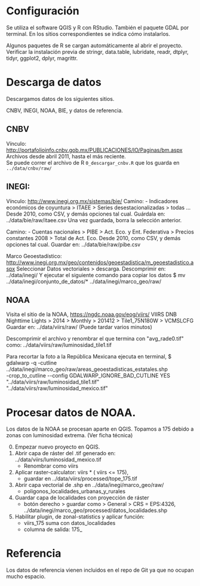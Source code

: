

# Configuración
Se utiliza el software QGIS y R con RStudio.  También el paquete GDAL por terminal.
En los sitios correspondientes se indica cómo instalarlos. 

Algunos paquetes de R se cargan automáticamente al abrir el proyecto. 
Verificar la instalación previa de stringr, data.table, lubridate, 
readr, dtplyr, tidyr, ggplot2, dplyr, magrittr. 
  

# Descarga de datos
Descargamos datos de los siguientes sitios. 

CNBV, INEGI, NOAA, BIE, y datos de referencia. 


## CNBV
Vínculo:  http://portafolioinfo.cnbv.gob.mx/PUBLICACIONES/IO/Paginas/bm.aspx
Archivos desde abril 2011, hasta el más reciente.  
Se puede correr el archivo de R `0_descargar_cnbv.R` que los guarda en `../data/cnbv/raw/`

## INEGI: 
Vínculo:  http://www.inegi.org.mx/sistemas/bie/
Camino:   - Indicadores económicos de coyuntura > ITAEE > 
  Series desestacionalizadas > todas ... 
  Desde 2010, como CSV, y demás opciones tal cual. 
Guárdala en:  ../data/bie/raw/itaee.csv
Una vez guardada, borra la selección anterior.

Camino:   - Cuentas nacionales > PIBE > Act. Eco. y Ent. Federativa > 
  Precios constantes 2008 > Total de Act. Eco. 
  Desde 2010, como CSV, y demás opciones tal cual.
Guardar en:  ../data/bie/raw/pibe.csv

Marco Geoestadístico:
http://www.inegi.org.mx/geo/contenidos/geoestadistica/m_geoestadistico.aspx
Seleccionar Datos vectoriales > descarga. 
Descomprimir en: ../data/inegi/
Y ejecutar el siguiente comando para copiar los datos
$ mv ../data/inegi/conjunto_de_datos/* ../data/inegi/marco_geo/raw/


## NOAA
Visita el sitio de la NOAA, https://ngdc.noaa.gov/eog/viirs/
VIIRS DNB Nighttime Lights > 2014 > Monthly > 201412 > Tile1_75N180W > VCMSLCFG 
Guardar en: ../data/viirs/raw/  (Puede tardar varios minutos)

Descomprimir el archivo y renombrar el que termina con "avg_rade0.tif" como: 
../data/viirs/raw/luminosidad_tile1.tif

Para recortar la foto a la República Mexicana ejecuta en terminal,
$ gdalwarp -q -cutline ../data/inegi/marco_geo/raw/areas_geoestadisticas_estatales.shp \
  -crop_to_cutline --config GDALWARP_IGNORE_BAD_CUTLINE YES \
  "../data/viirs/raw/luminosidad_tile1.tif" \
  "../data/viirs/raw/luminosidad_mexico.tif"

  
# Procesar datos de NOAA.

Los datos de la NOAA se procesan aparte en QGIS. 
Topamos a 175 debido a zonas con luminosidad extrema.  (Ver ficha técnica)

0. Empezar nuevo proyecto en QGIS. 
1. Abrir capa de ráster del .tif generado en: ../data/viirs/luminosidad_mexico.tif
    - Renombrar como viirs
2. Aplicar raster-calculator:  viirs * ( viirs <= 175), 
    - guardar en ../data/viirs/processed/tope_175.tif
3. Abrir capa vectorial de .shp en ../data/inegi/marco_geo/raw/
    - poligonos_localidades_urbanas_y_rurales
4. Guardar capa de localidades con proyección de ráster
    - botón derecho > guardar como > General > CRS = EPS:4326, 
      ../data/inegi/marco_geo/processed/datos_localidades.shp
5. Habilitar plugin, de zonal-statistics y aplicar función:  
    - viirs_175 suma con datos_localidades
    - columna de salida: 175_
    
    
# Referencia

Los datos de referencia vienen incluidos en el repo de Git ya que no ocupan mucho espacio. 










